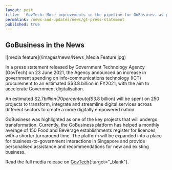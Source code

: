 ```yaml
---
layout: post
title:  'GovTech: More improvements in the pipeline for GoBusiness as part of Government digitalisation'
permalink: /news-and-updates/news/gt-press-statement
published: true
---
```


## GoBusiness in the News

![media feature](/images/news/News_Media Feature.jpg)

In a press statement released by Government Technology Agency (GovTech) on 23 June 2021, the Agency announced an increase in government spending on info-communications technology (ICT) procurement to an estimated S$3.8 billion in FY2021, with the aim to accelerate Government digitalisation.

An estimated S$2.7 billion (70 per cent out of S$3.8 billion) will be spent on 250 projects to transform, integrate and streamline digital services across different sectors to create a more digitally empowered nation. 

GoBusiness was highlighted as one of the key projects that will undergo transformation. Currently, the GoBusiness platform has helped a monthly average of 150 Food and Beverage establishments register for licences, with a shorter turnaround time. The platform will be expanded into a place for business-to-government interactions in Singapore and provide personalised assistance and recommendations for new and existing business.

 Read the full media release on [GovTech](https://www.tech.gov.sg/media/media-releases/2021-06-23-increased-ict-spending-in-fy2021-to-accelerate-government-digitalisation){:target="_blank"}.

